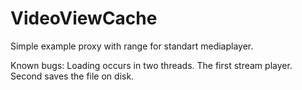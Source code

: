 VideoViewCache
==============

Simple example proxy with range for standart mediaplayer.

Known bugs:
Loading occurs in two threads. The first stream player. Second saves the file on disk.
